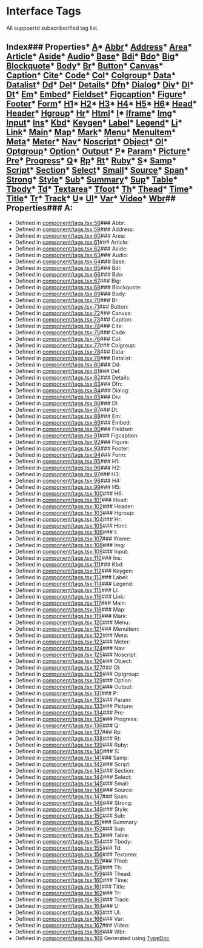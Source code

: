 # Interface Tags
All suppoertd subscriberified tag list.
## Index### Properties* [A](_component_tags_.tags.html#a)* [Abbr](_component_tags_.tags.html#abbr)* [Address](_component_tags_.tags.html#address)* [Area](_component_tags_.tags.html#area)* [Article](_component_tags_.tags.html#article)* [Aside](_component_tags_.tags.html#aside)* [Audio](_component_tags_.tags.html#audio)* [Base](_component_tags_.tags.html#base)* [Bdi](_component_tags_.tags.html#bdi)* [Bdo](_component_tags_.tags.html#bdo)* [Big](_component_tags_.tags.html#big)* [Blockquote](_component_tags_.tags.html#blockquote)* [Body](_component_tags_.tags.html#body)* [Br](_component_tags_.tags.html#br)* [Button](_component_tags_.tags.html#button)* [Canvas](_component_tags_.tags.html#canvas)* [Caption](_component_tags_.tags.html#caption)* [Cite](_component_tags_.tags.html#cite)* [Code](_component_tags_.tags.html#code)* [Col](_component_tags_.tags.html#col)* [Colgroup](_component_tags_.tags.html#colgroup)* [Data](_component_tags_.tags.html#data)* [Datalist](_component_tags_.tags.html#datalist)* [Dd](_component_tags_.tags.html#dd)* [Del](_component_tags_.tags.html#del)* [Details](_component_tags_.tags.html#details)* [Dfn](_component_tags_.tags.html#dfn)* [Dialog](_component_tags_.tags.html#dialog)* [Div](_component_tags_.tags.html#div)* [Dl](_component_tags_.tags.html#dl)* [Dt](_component_tags_.tags.html#dt)* [Em](_component_tags_.tags.html#em)* [Embed](_component_tags_.tags.html#embed)* [Fieldset](_component_tags_.tags.html#fieldset)* [Figcaption](_component_tags_.tags.html#figcaption)* [Figure](_component_tags_.tags.html#figure)* [Footer](_component_tags_.tags.html#footer)* [Form](_component_tags_.tags.html#form)* [H1](_component_tags_.tags.html#h1)* [H2](_component_tags_.tags.html#h2)* [H3](_component_tags_.tags.html#h3)* [H4](_component_tags_.tags.html#h4)* [H5](_component_tags_.tags.html#h5)* [H6](_component_tags_.tags.html#h6)* [Head](_component_tags_.tags.html#head)* [Header](_component_tags_.tags.html#header)* [Hgroup](_component_tags_.tags.html#hgroup)* [Hr](_component_tags_.tags.html#hr)* [Html](_component_tags_.tags.html#html)* [I](_component_tags_.tags.html#i)* [Iframe](_component_tags_.tags.html#iframe)* [Img](_component_tags_.tags.html#img)* [Input](_component_tags_.tags.html#input)* [Ins](_component_tags_.tags.html#ins)* [Kbd](_component_tags_.tags.html#kbd)* [Keygen](_component_tags_.tags.html#keygen)* [Label](_component_tags_.tags.html#label)* [Legend](_component_tags_.tags.html#legend)* [Li](_component_tags_.tags.html#li)* [Link](_component_tags_.tags.html#link)* [Main](_component_tags_.tags.html#main)* [Map](_component_tags_.tags.html#map)* [Mark](_component_tags_.tags.html#mark)* [Menu](_component_tags_.tags.html#menu)* [Menuitem](_component_tags_.tags.html#menuitem)* [Meta](_component_tags_.tags.html#meta)* [Meter](_component_tags_.tags.html#meter)* [Nav](_component_tags_.tags.html#nav)* [Noscript](_component_tags_.tags.html#noscript)* [Object](_component_tags_.tags.html#object)* [Ol](_component_tags_.tags.html#ol)* [Optgroup](_component_tags_.tags.html#optgroup)* [Option](_component_tags_.tags.html#option)* [Output](_component_tags_.tags.html#output)* [P](_component_tags_.tags.html#p)* [Param](_component_tags_.tags.html#param)* [Picture](_component_tags_.tags.html#picture)* [Pre](_component_tags_.tags.html#pre)* [Progress](_component_tags_.tags.html#progress)* [Q](_component_tags_.tags.html#q)* [Rp](_component_tags_.tags.html#rp)* [Rt](_component_tags_.tags.html#rt)* [Ruby](_component_tags_.tags.html#ruby)* [S](_component_tags_.tags.html#s)* [Samp](_component_tags_.tags.html#samp)* [Script](_component_tags_.tags.html#script)* [Section](_component_tags_.tags.html#section)* [Select](_component_tags_.tags.html#select)* [Small](_component_tags_.tags.html#small)* [Source](_component_tags_.tags.html#source)* [Span](_component_tags_.tags.html#span)* [Strong](_component_tags_.tags.html#strong)* [Style](_component_tags_.tags.html#style)* [Sub](_component_tags_.tags.html#sub)* [Summary](_component_tags_.tags.html#summary)* [Sup](_component_tags_.tags.html#sup)* [Table](_component_tags_.tags.html#table)* [Tbody](_component_tags_.tags.html#tbody)* [Td](_component_tags_.tags.html#td)* [Textarea](_component_tags_.tags.html#textarea)* [Tfoot](_component_tags_.tags.html#tfoot)* [Th](_component_tags_.tags.html#th)* [Thead](_component_tags_.tags.html#thead)* [Time](_component_tags_.tags.html#time)* [Title](_component_tags_.tags.html#title)* [Tr](_component_tags_.tags.html#tr)* [Track](_component_tags_.tags.html#track)* [U](_component_tags_.tags.html#u)* [Ul](_component_tags_.tags.html#ul)* [Var](_component_tags_.tags.html#var)* [Video](_component_tags_.tags.html#video)* [Wbr](_component_tags_.tags.html#wbr)## Properties### A:
* Defined in [component/tags.tsx:58](https://github.com/brn/react-mvi/blob/master/modules/core/src/component/tags.tsx#L58)### Abbr:
* Defined in [component/tags.tsx:59](https://github.com/brn/react-mvi/blob/master/modules/core/src/component/tags.tsx#L59)### Address:
* Defined in [component/tags.tsx:60](https://github.com/brn/react-mvi/blob/master/modules/core/src/component/tags.tsx#L60)### Area:
* Defined in [component/tags.tsx:61](https://github.com/brn/react-mvi/blob/master/modules/core/src/component/tags.tsx#L61)### Article:
* Defined in [component/tags.tsx:62](https://github.com/brn/react-mvi/blob/master/modules/core/src/component/tags.tsx#L62)### Aside:
* Defined in [component/tags.tsx:63](https://github.com/brn/react-mvi/blob/master/modules/core/src/component/tags.tsx#L63)### Audio:
* Defined in [component/tags.tsx:64](https://github.com/brn/react-mvi/blob/master/modules/core/src/component/tags.tsx#L64)### Base:
* Defined in [component/tags.tsx:65](https://github.com/brn/react-mvi/blob/master/modules/core/src/component/tags.tsx#L65)### Bdi:
* Defined in [component/tags.tsx:66](https://github.com/brn/react-mvi/blob/master/modules/core/src/component/tags.tsx#L66)### Bdo:
* Defined in [component/tags.tsx:67](https://github.com/brn/react-mvi/blob/master/modules/core/src/component/tags.tsx#L67)### Big:
* Defined in [component/tags.tsx:68](https://github.com/brn/react-mvi/blob/master/modules/core/src/component/tags.tsx#L68)### Blockquote:
* Defined in [component/tags.tsx:69](https://github.com/brn/react-mvi/blob/master/modules/core/src/component/tags.tsx#L69)### Body:
* Defined in [component/tags.tsx:70](https://github.com/brn/react-mvi/blob/master/modules/core/src/component/tags.tsx#L70)### Br:
* Defined in [component/tags.tsx:71](https://github.com/brn/react-mvi/blob/master/modules/core/src/component/tags.tsx#L71)### Button:
* Defined in [component/tags.tsx:72](https://github.com/brn/react-mvi/blob/master/modules/core/src/component/tags.tsx#L72)### Canvas:
* Defined in [component/tags.tsx:73](https://github.com/brn/react-mvi/blob/master/modules/core/src/component/tags.tsx#L73)### Caption:
* Defined in [component/tags.tsx:74](https://github.com/brn/react-mvi/blob/master/modules/core/src/component/tags.tsx#L74)### Cite:
* Defined in [component/tags.tsx:75](https://github.com/brn/react-mvi/blob/master/modules/core/src/component/tags.tsx#L75)### Code:
* Defined in [component/tags.tsx:76](https://github.com/brn/react-mvi/blob/master/modules/core/src/component/tags.tsx#L76)### Col:
* Defined in [component/tags.tsx:77](https://github.com/brn/react-mvi/blob/master/modules/core/src/component/tags.tsx#L77)### Colgroup:
* Defined in [component/tags.tsx:78](https://github.com/brn/react-mvi/blob/master/modules/core/src/component/tags.tsx#L78)### Data:
* Defined in [component/tags.tsx:79](https://github.com/brn/react-mvi/blob/master/modules/core/src/component/tags.tsx#L79)### Datalist:
* Defined in [component/tags.tsx:80](https://github.com/brn/react-mvi/blob/master/modules/core/src/component/tags.tsx#L80)### Dd:
* Defined in [component/tags.tsx:81](https://github.com/brn/react-mvi/blob/master/modules/core/src/component/tags.tsx#L81)### Del:
* Defined in [component/tags.tsx:82](https://github.com/brn/react-mvi/blob/master/modules/core/src/component/tags.tsx#L82)### Details:
* Defined in [component/tags.tsx:83](https://github.com/brn/react-mvi/blob/master/modules/core/src/component/tags.tsx#L83)### Dfn:
* Defined in [component/tags.tsx:84](https://github.com/brn/react-mvi/blob/master/modules/core/src/component/tags.tsx#L84)### Dialog:
* Defined in [component/tags.tsx:85](https://github.com/brn/react-mvi/blob/master/modules/core/src/component/tags.tsx#L85)### Div:
* Defined in [component/tags.tsx:86](https://github.com/brn/react-mvi/blob/master/modules/core/src/component/tags.tsx#L86)### Dl:
* Defined in [component/tags.tsx:87](https://github.com/brn/react-mvi/blob/master/modules/core/src/component/tags.tsx#L87)### Dt:
* Defined in [component/tags.tsx:88](https://github.com/brn/react-mvi/blob/master/modules/core/src/component/tags.tsx#L88)### Em:
* Defined in [component/tags.tsx:89](https://github.com/brn/react-mvi/blob/master/modules/core/src/component/tags.tsx#L89)### Embed:
* Defined in [component/tags.tsx:90](https://github.com/brn/react-mvi/blob/master/modules/core/src/component/tags.tsx#L90)### Fieldset:
* Defined in [component/tags.tsx:91](https://github.com/brn/react-mvi/blob/master/modules/core/src/component/tags.tsx#L91)### Figcaption:
* Defined in [component/tags.tsx:92](https://github.com/brn/react-mvi/blob/master/modules/core/src/component/tags.tsx#L92)### Figure:
* Defined in [component/tags.tsx:93](https://github.com/brn/react-mvi/blob/master/modules/core/src/component/tags.tsx#L93)### Footer:
* Defined in [component/tags.tsx:94](https://github.com/brn/react-mvi/blob/master/modules/core/src/component/tags.tsx#L94)### Form:
* Defined in [component/tags.tsx:95](https://github.com/brn/react-mvi/blob/master/modules/core/src/component/tags.tsx#L95)### H1:
* Defined in [component/tags.tsx:96](https://github.com/brn/react-mvi/blob/master/modules/core/src/component/tags.tsx#L96)### H2:
* Defined in [component/tags.tsx:97](https://github.com/brn/react-mvi/blob/master/modules/core/src/component/tags.tsx#L97)### H3:
* Defined in [component/tags.tsx:98](https://github.com/brn/react-mvi/blob/master/modules/core/src/component/tags.tsx#L98)### H4:
* Defined in [component/tags.tsx:99](https://github.com/brn/react-mvi/blob/master/modules/core/src/component/tags.tsx#L99)### H5:
* Defined in [component/tags.tsx:100](https://github.com/brn/react-mvi/blob/master/modules/core/src/component/tags.tsx#L100)### H6:
* Defined in [component/tags.tsx:101](https://github.com/brn/react-mvi/blob/master/modules/core/src/component/tags.tsx#L101)### Head:
* Defined in [component/tags.tsx:102](https://github.com/brn/react-mvi/blob/master/modules/core/src/component/tags.tsx#L102)### Header:
* Defined in [component/tags.tsx:103](https://github.com/brn/react-mvi/blob/master/modules/core/src/component/tags.tsx#L103)### Hgroup:
* Defined in [component/tags.tsx:104](https://github.com/brn/react-mvi/blob/master/modules/core/src/component/tags.tsx#L104)### Hr:
* Defined in [component/tags.tsx:105](https://github.com/brn/react-mvi/blob/master/modules/core/src/component/tags.tsx#L105)### Html:
* Defined in [component/tags.tsx:106](https://github.com/brn/react-mvi/blob/master/modules/core/src/component/tags.tsx#L106)### I:
* Defined in [component/tags.tsx:107](https://github.com/brn/react-mvi/blob/master/modules/core/src/component/tags.tsx#L107)### Iframe:
* Defined in [component/tags.tsx:108](https://github.com/brn/react-mvi/blob/master/modules/core/src/component/tags.tsx#L108)### Img:
* Defined in [component/tags.tsx:109](https://github.com/brn/react-mvi/blob/master/modules/core/src/component/tags.tsx#L109)### Input:
* Defined in [component/tags.tsx:110](https://github.com/brn/react-mvi/blob/master/modules/core/src/component/tags.tsx#L110)### Ins:
* Defined in [component/tags.tsx:111](https://github.com/brn/react-mvi/blob/master/modules/core/src/component/tags.tsx#L111)### Kbd:
* Defined in [component/tags.tsx:112](https://github.com/brn/react-mvi/blob/master/modules/core/src/component/tags.tsx#L112)### Keygen:
* Defined in [component/tags.tsx:113](https://github.com/brn/react-mvi/blob/master/modules/core/src/component/tags.tsx#L113)### Label:
* Defined in [component/tags.tsx:114](https://github.com/brn/react-mvi/blob/master/modules/core/src/component/tags.tsx#L114)### Legend:
* Defined in [component/tags.tsx:115](https://github.com/brn/react-mvi/blob/master/modules/core/src/component/tags.tsx#L115)### Li:
* Defined in [component/tags.tsx:116](https://github.com/brn/react-mvi/blob/master/modules/core/src/component/tags.tsx#L116)### Link:
* Defined in [component/tags.tsx:117](https://github.com/brn/react-mvi/blob/master/modules/core/src/component/tags.tsx#L117)### Main:
* Defined in [component/tags.tsx:118](https://github.com/brn/react-mvi/blob/master/modules/core/src/component/tags.tsx#L118)### Map:
* Defined in [component/tags.tsx:119](https://github.com/brn/react-mvi/blob/master/modules/core/src/component/tags.tsx#L119)### Mark:
* Defined in [component/tags.tsx:120](https://github.com/brn/react-mvi/blob/master/modules/core/src/component/tags.tsx#L120)### Menu:
* Defined in [component/tags.tsx:121](https://github.com/brn/react-mvi/blob/master/modules/core/src/component/tags.tsx#L121)### Menuitem:
* Defined in [component/tags.tsx:122](https://github.com/brn/react-mvi/blob/master/modules/core/src/component/tags.tsx#L122)### Meta:
* Defined in [component/tags.tsx:123](https://github.com/brn/react-mvi/blob/master/modules/core/src/component/tags.tsx#L123)### Meter:
* Defined in [component/tags.tsx:124](https://github.com/brn/react-mvi/blob/master/modules/core/src/component/tags.tsx#L124)### Nav:
* Defined in [component/tags.tsx:125](https://github.com/brn/react-mvi/blob/master/modules/core/src/component/tags.tsx#L125)### Noscript:
* Defined in [component/tags.tsx:126](https://github.com/brn/react-mvi/blob/master/modules/core/src/component/tags.tsx#L126)### Object:
* Defined in [component/tags.tsx:127](https://github.com/brn/react-mvi/blob/master/modules/core/src/component/tags.tsx#L127)### Ol:
* Defined in [component/tags.tsx:128](https://github.com/brn/react-mvi/blob/master/modules/core/src/component/tags.tsx#L128)### Optgroup:
* Defined in [component/tags.tsx:129](https://github.com/brn/react-mvi/blob/master/modules/core/src/component/tags.tsx#L129)### Option:
* Defined in [component/tags.tsx:130](https://github.com/brn/react-mvi/blob/master/modules/core/src/component/tags.tsx#L130)### Output:
* Defined in [component/tags.tsx:131](https://github.com/brn/react-mvi/blob/master/modules/core/src/component/tags.tsx#L131)### P:
* Defined in [component/tags.tsx:132](https://github.com/brn/react-mvi/blob/master/modules/core/src/component/tags.tsx#L132)### Param:
* Defined in [component/tags.tsx:133](https://github.com/brn/react-mvi/blob/master/modules/core/src/component/tags.tsx#L133)### Picture:
* Defined in [component/tags.tsx:134](https://github.com/brn/react-mvi/blob/master/modules/core/src/component/tags.tsx#L134)### Pre:
* Defined in [component/tags.tsx:135](https://github.com/brn/react-mvi/blob/master/modules/core/src/component/tags.tsx#L135)### Progress:
* Defined in [component/tags.tsx:136](https://github.com/brn/react-mvi/blob/master/modules/core/src/component/tags.tsx#L136)### Q:
* Defined in [component/tags.tsx:137](https://github.com/brn/react-mvi/blob/master/modules/core/src/component/tags.tsx#L137)### Rp:
* Defined in [component/tags.tsx:138](https://github.com/brn/react-mvi/blob/master/modules/core/src/component/tags.tsx#L138)### Rt:
* Defined in [component/tags.tsx:139](https://github.com/brn/react-mvi/blob/master/modules/core/src/component/tags.tsx#L139)### Ruby:
* Defined in [component/tags.tsx:140](https://github.com/brn/react-mvi/blob/master/modules/core/src/component/tags.tsx#L140)### S:
* Defined in [component/tags.tsx:141](https://github.com/brn/react-mvi/blob/master/modules/core/src/component/tags.tsx#L141)### Samp:
* Defined in [component/tags.tsx:142](https://github.com/brn/react-mvi/blob/master/modules/core/src/component/tags.tsx#L142)### Script:
* Defined in [component/tags.tsx:143](https://github.com/brn/react-mvi/blob/master/modules/core/src/component/tags.tsx#L143)### Section:
* Defined in [component/tags.tsx:144](https://github.com/brn/react-mvi/blob/master/modules/core/src/component/tags.tsx#L144)### Select:
* Defined in [component/tags.tsx:145](https://github.com/brn/react-mvi/blob/master/modules/core/src/component/tags.tsx#L145)### Small:
* Defined in [component/tags.tsx:146](https://github.com/brn/react-mvi/blob/master/modules/core/src/component/tags.tsx#L146)### Source:
* Defined in [component/tags.tsx:147](https://github.com/brn/react-mvi/blob/master/modules/core/src/component/tags.tsx#L147)### Span:
* Defined in [component/tags.tsx:148](https://github.com/brn/react-mvi/blob/master/modules/core/src/component/tags.tsx#L148)### Strong:
* Defined in [component/tags.tsx:149](https://github.com/brn/react-mvi/blob/master/modules/core/src/component/tags.tsx#L149)### Style:
* Defined in [component/tags.tsx:150](https://github.com/brn/react-mvi/blob/master/modules/core/src/component/tags.tsx#L150)### Sub:
* Defined in [component/tags.tsx:151](https://github.com/brn/react-mvi/blob/master/modules/core/src/component/tags.tsx#L151)### Summary:
* Defined in [component/tags.tsx:152](https://github.com/brn/react-mvi/blob/master/modules/core/src/component/tags.tsx#L152)### Sup:
* Defined in [component/tags.tsx:153](https://github.com/brn/react-mvi/blob/master/modules/core/src/component/tags.tsx#L153)### Table:
* Defined in [component/tags.tsx:154](https://github.com/brn/react-mvi/blob/master/modules/core/src/component/tags.tsx#L154)### Tbody:
* Defined in [component/tags.tsx:155](https://github.com/brn/react-mvi/blob/master/modules/core/src/component/tags.tsx#L155)### Td:
* Defined in [component/tags.tsx:156](https://github.com/brn/react-mvi/blob/master/modules/core/src/component/tags.tsx#L156)### Textarea:
* Defined in [component/tags.tsx:157](https://github.com/brn/react-mvi/blob/master/modules/core/src/component/tags.tsx#L157)### Tfoot:
* Defined in [component/tags.tsx:158](https://github.com/brn/react-mvi/blob/master/modules/core/src/component/tags.tsx#L158)### Th:
* Defined in [component/tags.tsx:159](https://github.com/brn/react-mvi/blob/master/modules/core/src/component/tags.tsx#L159)### Thead:
* Defined in [component/tags.tsx:160](https://github.com/brn/react-mvi/blob/master/modules/core/src/component/tags.tsx#L160)### Time:
* Defined in [component/tags.tsx:161](https://github.com/brn/react-mvi/blob/master/modules/core/src/component/tags.tsx#L161)### Title:
* Defined in [component/tags.tsx:162](https://github.com/brn/react-mvi/blob/master/modules/core/src/component/tags.tsx#L162)### Tr:
* Defined in [component/tags.tsx:163](https://github.com/brn/react-mvi/blob/master/modules/core/src/component/tags.tsx#L163)### Track:
* Defined in [component/tags.tsx:164](https://github.com/brn/react-mvi/blob/master/modules/core/src/component/tags.tsx#L164)### U:
* Defined in [component/tags.tsx:165](https://github.com/brn/react-mvi/blob/master/modules/core/src/component/tags.tsx#L165)### Ul:
* Defined in [component/tags.tsx:166](https://github.com/brn/react-mvi/blob/master/modules/core/src/component/tags.tsx#L166)### Var:
* Defined in [component/tags.tsx:167](https://github.com/brn/react-mvi/blob/master/modules/core/src/component/tags.tsx#L167)### Video:
* Defined in [component/tags.tsx:168](https://github.com/brn/react-mvi/blob/master/modules/core/src/component/tags.tsx#L168)### Wbr:
* Defined in [component/tags.tsx:169](https://github.com/brn/react-mvi/blob/master/modules/core/src/component/tags.tsx#L169)
Generated using [TypeDoc](http://typedoc.io)